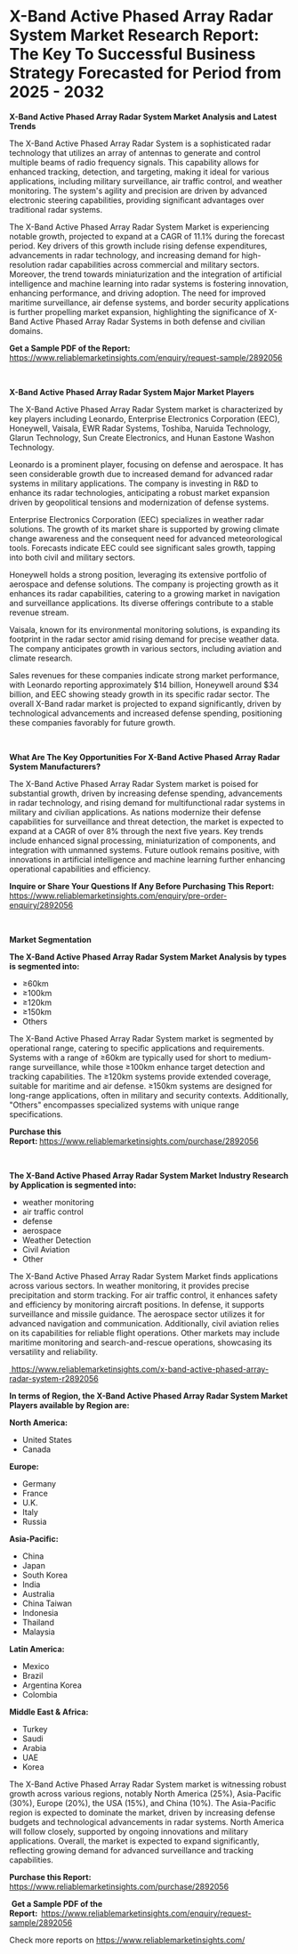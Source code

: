 <p><h1>X-Band Active Phased Array Radar System Market Research Report: The Key To Successful Business Strategy Forecasted for Period from 2025 - 2032</h1></p><p><strong>X-Band Active Phased Array Radar System Market Analysis and Latest Trends</strong></p>
<p><p>The X-Band Active Phased Array Radar System is a sophisticated radar technology that utilizes an array of antennas to generate and control multiple beams of radio frequency signals. This capability allows for enhanced tracking, detection, and targeting, making it ideal for various applications, including military surveillance, air traffic control, and weather monitoring. The system's agility and precision are driven by advanced electronic steering capabilities, providing significant advantages over traditional radar systems.</p><p>The X-Band Active Phased Array Radar System Market is experiencing notable growth, projected to expand at a CAGR of 11.1% during the forecast period. Key drivers of this growth include rising defense expenditures, advancements in radar technology, and increasing demand for high-resolution radar capabilities across commercial and military sectors. Moreover, the trend towards miniaturization and the integration of artificial intelligence and machine learning into radar systems is fostering innovation, enhancing performance, and driving adoption. The need for improved maritime surveillance, air defense systems, and border security applications is further propelling market expansion, highlighting the significance of X-Band Active Phased Array Radar Systems in both defense and civilian domains.</p></p>
<p><strong>Get a Sample PDF of the Report:&nbsp;</strong> <a href="https://www.reliablemarketinsights.com/enquiry/request-sample/2892056?utm_campaign=2185&utm_medium=2&utm_source=Github&utm_content=ia&utm_term=15032025&utm_id=x-band-active-phased-array-radar-system">https://www.reliablemarketinsights.com/enquiry/request-sample/2892056</a></p>
<p>&nbsp;</p>
<p><strong>X-Band Active Phased Array Radar System Major Market Players</strong></p>
<p><p>The X-Band Active Phased Array Radar System market is characterized by key players including Leonardo, Enterprise Electronics Corporation (EEC), Honeywell, Vaisala, EWR Radar Systems, Toshiba, Naruida Technology, Glarun Technology, Sun Create Electronics, and Hunan Eastone Washon Technology. </p><p>Leonardo is a prominent player, focusing on defense and aerospace. It has seen considerable growth due to increased demand for advanced radar systems in military applications. The company is investing in R&D to enhance its radar technologies, anticipating a robust market expansion driven by geopolitical tensions and modernization of defense systems.</p><p>Enterprise Electronics Corporation (EEC) specializes in weather radar solutions. The growth of its market share is supported by growing climate change awareness and the consequent need for advanced meteorological tools. Forecasts indicate EEC could see significant sales growth, tapping into both civil and military sectors.</p><p>Honeywell holds a strong position, leveraging its extensive portfolio of aerospace and defense solutions. The company is projecting growth as it enhances its radar capabilities, catering to a growing market in navigation and surveillance applications. Its diverse offerings contribute to a stable revenue stream.</p><p>Vaisala, known for its environmental monitoring solutions, is expanding its footprint in the radar sector amid rising demand for precise weather data. The company anticipates growth in various sectors, including aviation and climate research.</p><p>Sales revenues for these companies indicate strong market performance, with Leonardo reporting approximately $14 billion, Honeywell around $34 billion, and EEC showing steady growth in its specific radar sector. The overall X-Band radar market is projected to expand significantly, driven by technological advancements and increased defense spending, positioning these companies favorably for future growth.</p></p>
<p>&nbsp;</p>
<p><strong>What Are The Key Opportunities For X-Band Active Phased Array Radar System Manufacturers?</strong></p>
<p><p>The X-Band Active Phased Array Radar System market is poised for substantial growth, driven by increasing defense spending, advancements in radar technology, and rising demand for multifunctional radar systems in military and civilian applications. As nations modernize their defense capabilities for surveillance and threat detection, the market is expected to expand at a CAGR of over 8% through the next five years. Key trends include enhanced signal processing, miniaturization of components, and integration with unmanned systems. Future outlook remains positive, with innovations in artificial intelligence and machine learning further enhancing operational capabilities and efficiency.</p></p>
<p><strong>Inquire or Share Your Questions If Any Before Purchasing This Report:</strong> <a href="https://www.reliablemarketinsights.com/enquiry/pre-order-enquiry/2892056?utm_campaign=2185&utm_medium=2&utm_source=Github&utm_content=ia&utm_term=15032025&utm_id=x-band-active-phased-array-radar-system">https://www.reliablemarketinsights.com/enquiry/pre-order-enquiry/2892056</a></p>
<p>&nbsp;</p>
<p><strong>Market Segmentation</strong></p>
<p><strong>The X-Band Active Phased Array Radar System Market Analysis by types is segmented into:</strong></p>
<p><ul><li>≥60km</li><li>≥100km</li><li>≥120km</li><li>≥150km</li><li>Others</li></ul></p>
<p><p>The X-Band Active Phased Array Radar System market is segmented by operational range, catering to specific applications and requirements. Systems with a range of ≥60km are typically used for short to medium-range surveillance, while those ≥100km enhance target detection and tracking capabilities. The ≥120km systems provide extended coverage, suitable for maritime and air defense. ≥150km systems are designed for long-range applications, often in military and security contexts. Additionally, "Others" encompasses specialized systems with unique range specifications.</p></p>
<p><strong>Purchase this Report:&nbsp;</strong><a href="https://www.reliablemarketinsights.com/purchase/2892056?utm_campaign=2185&utm_medium=2&utm_source=Github&utm_content=ia&utm_term=15032025&utm_id=x-band-active-phased-array-radar-system">https://www.reliablemarketinsights.com/purchase/2892056</a></p>
<p>&nbsp;</p>
<p><strong>The X-Band Active Phased Array Radar System Market Industry Research by Application is segmented into:</strong></p>
<p><ul><li>weather monitoring</li><li>air traffic control</li><li>defense</li><li>aerospace</li><li>Weather Detection</li><li>Civil Aviation</li><li>Other</li></ul></p>
<p><p>The X-Band Active Phased Array Radar System Market finds applications across various sectors. In weather monitoring, it provides precise precipitation and storm tracking. For air traffic control, it enhances safety and efficiency by monitoring aircraft positions. In defense, it supports surveillance and missile guidance. The aerospace sector utilizes it for advanced navigation and communication. Additionally, civil aviation relies on its capabilities for reliable flight operations. Other markets may include maritime monitoring and search-and-rescue operations, showcasing its versatility and reliability.</p></p>
<p><a href="https://www.reliablemarketinsights.com/x-band-active-phased-array-radar-system-r2892056?utm_campaign=2185&utm_medium=2&utm_source=Github&utm_content=ia&utm_term=15032025&utm_id=x-band-active-phased-array-radar-system">&nbsp;https://www.reliablemarketinsights.com/x-band-active-phased-array-radar-system-r2892056</a></p>
<p><strong>In terms of Region, the X-Band Active Phased Array Radar System Market Players available by Region are:</strong></p>
<p>
    <p> <strong> North America: </strong>
        <ul>
            <li>United States</li>
            <li>Canada</li>
        </ul>
        </p> 
    <p> <strong> Europe: </strong>
        <ul>
            <li>Germany</li>
            <li>France</li>
            <li>U.K.</li>
            <li>Italy</li>
            <li>Russia</li>
        </ul>
        </p> 
    <p> <strong> Asia-Pacific: </strong>
        <ul>
            <li>China</li>
            <li>Japan</li>
            <li>South Korea</li>
            <li>India</li>
            <li>Australia</li>
            <li>China Taiwan</li>
            <li>Indonesia</li>
            <li>Thailand</li>
            <li>Malaysia</li>
        </ul>
        </p> 
    <p> <strong> Latin America: </strong>
        <ul>
            <li>Mexico</li>
            <li>Brazil</li>
            <li>Argentina Korea</li>
            <li>Colombia</li>
        </ul>
        </p> 
    <p> <strong> Middle East & Africa: </strong>
        <ul>
            <li>Turkey</li>
            <li>Saudi</li>
            <li>Arabia</li>
            <li>UAE</li>
            <li>Korea</li>
        </ul>
    </p>
    </p>
<p><p>The X-Band Active Phased Array Radar System market is witnessing robust growth across various regions, notably North America (25%), Asia-Pacific (30%), Europe (20%), the USA (15%), and China (10%). The Asia-Pacific region is expected to dominate the market, driven by increasing defense budgets and technological advancements in radar systems. North America will follow closely, supported by ongoing innovations and military applications. Overall, the market is expected to expand significantly, reflecting growing demand for advanced surveillance and tracking capabilities.</p></p>
<p><strong>Purchase this Report: </strong><a href="https://www.reliablemarketinsights.com/purchase/2892056?utm_campaign=2185&utm_medium=2&utm_source=Github&utm_content=ia&utm_term=15032025&utm_id=x-band-active-phased-array-radar-system">https://www.reliablemarketinsights.com/purchase/2892056</a></p>
<p>&nbsp;<strong>Get a Sample PDF of the Report:&nbsp;&nbsp;</strong><a href="https://www.reliablemarketinsights.com/enquiry/request-sample/2892056?utm_campaign=2185&utm_medium=2&utm_source=Github&utm_content=ia&utm_term=15032025&utm_id=x-band-active-phased-array-radar-system">https://www.reliablemarketinsights.com/enquiry/request-sample/2892056</a></p>
<p><strong></strong></p>
<p>Check more reports on <a href="https://www.reliablemarketinsights.com/?utm_campaign=2185&utm_medium=2&utm_source=Github&utm_content=ia&utm_term=15032025&utm_id=x-band-active-phased-array-radar-system">https://www.reliablemarketinsights.com/</a></p>